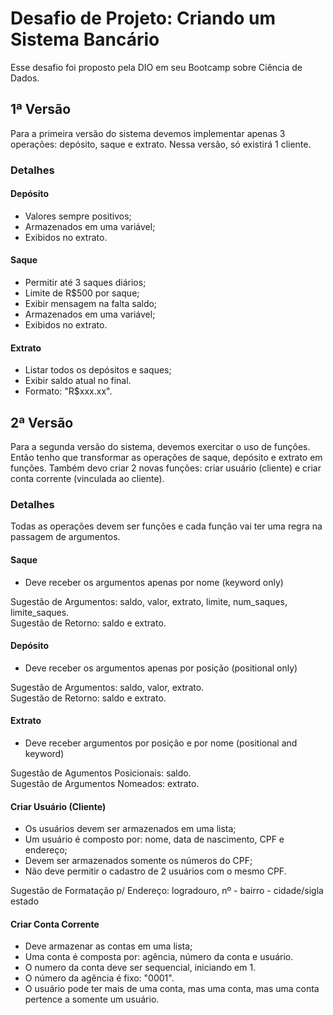 # Desafio de Projeto: Criando um Sistema Bancário
Esse desafio foi proposto pela DIO em seu Bootcamp sobre Ciência de Dados.

## 1ª Versão
Para a primeira versão do sistema devemos implementar apenas 3 operações: depósito, saque e extrato. 
Nessa versão, só existirá 1 cliente.

### Detalhes
#### Depósito
- Valores sempre positivos;
- Armazenados em uma variável;
- Exibidos no extrato.

#### Saque
- Permitir até 3 saques diários;
- Limite de R$500 por saque;
- Exibir mensagem na falta saldo;
- Armazenados em uma variável;
- Exibidos no extrato.

#### Extrato
- Listar todos os depósitos e saques;
- Exibir saldo atual no final.
- Formato: "R$xxx.xx".

## 2ª Versão
Para a segunda versão do sistema, devemos exercitar o uso de funções. Então tenho que transformar as operações de saque, depósito e extrato em funções. Também devo criar 2 novas funções: criar usuário (cliente) e criar conta corrente (vinculada ao cliente).

### Detalhes
Todas as operações devem ser funções e cada função vai ter uma regra na passagem de argumentos.

#### Saque
- Deve receber os argumentos apenas por nome (keyword only)

Sugestão de Argumentos: saldo, valor, extrato, limite, num_saques, limite_saques.<br>
Sugestão de Retorno: saldo e extrato.

#### Depósito
- Deve receber os argumentos apenas por posição (positional only)

Sugestão de Argumentos: saldo, valor, extrato. <br>
Sugestão de Retorno: saldo e extrato. 

#### Extrato
- Deve receber argumentos por posição e por nome  (positional and keyword)

Sugestão de Agumentos Posicionais: saldo. <br>
Sugestão de Argumentos Nomeados: extrato.

#### Criar Usuário (Cliente)
- Os usuários devem ser armazenados em uma lista;
- Um usuário é composto por: nome, data de nascimento, CPF e endereço;
- Devem ser armazenados somente os números do CPF; 
- Não deve permitir o cadastro de 2 usuários com o mesmo CPF.

Sugestão de Formatação p/ Endereço: logradouro, nº - bairro - cidade/sigla estado

#### Criar Conta Corrente
- Deve armazenar as contas em uma lista;
- Uma conta é composta por: agência, número da conta e usuário.
- O numero da conta deve ser sequencial, iniciando em 1.
- O número da agência é fixo: "0001".
- O usuário pode ter mais de uma conta, mas uma conta, mas uma conta pertence a somente um usuário.